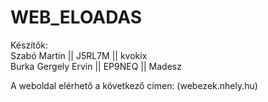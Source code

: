 # WEB_ELOADAS

Készítők:  
Szabó Martin || J5RL7M || kvokix      
Burka Gergely Ervin || EP9NEQ || Madesz

A weboldal elérhető a következő címen: (webezek.nhely.hu)
